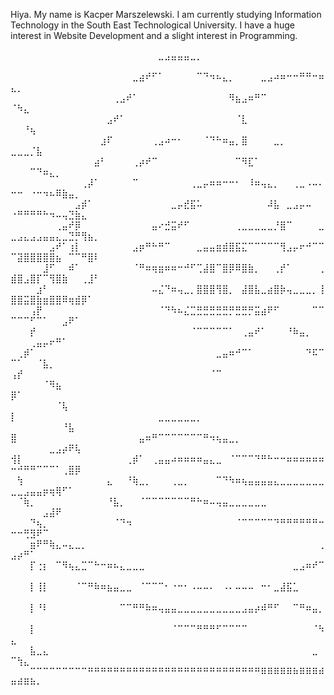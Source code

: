 Hiya. My name is Kacper Marszelewski.
I am currently studying Information Technology in the South East Technological University.
I have a huge interest in Website Development and a slight interest in Programming.

⠀⠀⠀⠀⠀⠀⠀⠀⠀⠀⠀⠀⠀⠀⠀⠀⠀⠀⠀⠀⠀⠀⠀⣀⣠⣤⣤⣤⣀⡀⠀⠀⠀⠀⠀⠀⠀⠀⠀⠀⠀⠀⠀⠀⠀⠀⠀⠀⠀⠀⠀⠀⠀⠀⠀⠀⠀⠀⠀⠀⠀⠀⠀
⠀⠀⠀⠀⠀⠀⠀⠀⠀⠀⠀⠀⠀⠀⠀⠀⠀⠀⠀⣀⣴⠞⠋⠁⠀⠀⠀⠀⠀⠉⠙⠲⠦⣄⡀⠀⠀⠀⠀⣀⣠⠴⠶⠒⠒⠛⠛⠒⠶⣄⡀⠀⠀⠀⠀⠀⠀⠀⠀⠀⠀⠀⠀
⠀⠀⠀⠀⠀⠀⠀⠀⠀⠀⠀⠀⠀⠀⠀⠀⢀⣠⠞⠁⠀⠀⠀⠀⠀⠀⠀⠀⠀⠀⠀⠀⠀⠀⠻⣦⣠⠶⠛⠉⠀⠀⠀⠀⠀⠀⠀⠀⠀⠈⠳⣄⠀⠀⠀⠀⠀⠀⠀⠀⠀⠀⠀
⠀⠀⠀⠀⠀⠀⠀⠀⠀⠀⠀⠀⠀⠀⠀⣠⠞⠁⠀⠀⠀⠀⠀⠀⠀⠀⠀⠀⠀⠀⠀⠀⠀⠀⠀⠈⣇⠀⠀⠀⠀⠀⠀⠀⠀⠀⠀⠀⠀⠀⠀⠘⢦⠀⠀⠀⠀⠀⠀⠀⠀⠀⠀
⠀⠀⠀⠀⠀⠀⠀⠀⠀⠀⠀⠀⠀⠀⣰⠏⠀⠀⠀⠀⠀⠀⢀⣠⠴⠒⠂⠀⠀⠀⠈⠙⠓⠶⣤⡀⣿⠀⠀⠀⠀⣀⡀⠀⠀⠀⠀⠀⠀⣀⣀⣀⡈⣧⠀⠀⠀⠀⠀⠀⠀⠀⠀
⠀⠀⠀⠀⠀⠀⠀⠀⠀⠀⠀⠀⠀⣴⠃⠀⠀⠀⠀⢀⡴⠞⠉⠀⠀⠀⠀⠀⠀⠀⠀⠀⠀⠀⠀⠉⠻⣏⠁⠀⠀⠀⠀⠀⠀⠀⠀⠀⠀⠀⠀⠀⠉⠙⠶⣄⡀⠀⠀⠀⠀⠀⠀
⠀⠀⠀⠀⠀⠀⠀⠀⠀⠀⠀⢀⡼⠁⠀⠀⠀⠀⠀⠉⠀⠀⠀⠀⠀⠀⠀⠀⢀⣀⡤⠶⠶⠒⠒⠂⠀⠸⠶⢤⣄⡀⠀⠀⢀⣀⠠⠤⠄⠒⠒⠀⠐⠒⠲⠦⠿⣷⣤⡀⠀⠀⠀
⠀⠀⠀⠀⠀⠀⠀⠀⠀⠀⣠⡾⠁⠀⠀⠀⠀⠀⠀⠀⠀⠀⠀⠀⠀⣀⡤⣞⣯⠥⠀⠀⠀⠀⠀⠀⠀⠀⠀⠀⠼⣧⠀⣀⣠⡤⠤⠀⠀⠐⠛⠛⠛⠛⠓⠲⠤⢤⣙⣷⣄⠀⠀
⠀⠀⠀⠀⠀⠀⠀⢀⣤⠞⡿⠀⠀⠀⠀⠀⠀⠀⠀⠀⠀⠀⣤⠔⣚⣭⠞⠋⠀⠀⠀⠀⠀⠀⠀⢀⣀⣀⣀⣀⣀⡘⣿⠉⠀⠀⠀⠀⣀⣀⣠⣄⣠⣠⣤⣤⣄⣀⣙⡛⢻⣦⡀
⠀⠀⠀⠀⠀⠀⣠⠞⠁⢰⡇⠀⠀⠀⠀⠀⠀⠀⠀⣠⡶⠛⠓⠛⠉⠀⠀⠀⠀⣀⣤⣤⣶⣾⣿⣯⣍⠉⠉⠉⠉⠉⢻⣠⡤⠖⠚⠉⠉⠉⣽⣿⣿⣿⣿⣿⣦⠀⠉⠉⠛⣿⠇
⠀⠀⠀⠀⠀⣸⠋⠀⠀⠾⠁⠀⠀⠀⠀⠀⠀⠀⠀⠈⠛⠶⢶⣶⠶⠶⠒⠚⠋⢉⣼⣿⠉⣿⡿⠿⣿⣷⡀⠀⠀⢀⡞⠁⠀⠀⠀⠀⢀⣾⣿⣠⣿⡏⠉⢻⣿⣷⠀⠀⢀⣸⠃
⠀⠀⠀⠀⣰⠃⠀⠀⠀⠀⠀⠀⠀⠀⠀⠀⠀⠀⠀⠀⠀⠀⠤⣌⠙⠶⢤⣀⡀⣿⣿⣿⢻⣿⡀⠀⣼⣿⣧⣀⣴⣿⡷⢤⣀⣀⣀⡀⢸⣿⣿⣭⣿⣷⣶⣿⣿⠿⢶⣾⡿⠁⠀
⠀⠀⠀⢠⡟⠀⠀⠀⠀⠀⠀⠀⠀⠀⠀⠀⠀⠀⠀⠀⠀⠀⠀⠈⠙⠳⠦⣌⣉⣛⣛⣛⣛⣛⡛⣛⣛⡛⣭⣴⠟⠋⠀⠀⠀⠀⠀⠉⠉⠉⠉⠉⠋⠉⠁⠀⠀⣠⠟⠁⠀⠀⠀
⠀⠀⠀⡞⠀⠀⠀⠀⠀⠀⠀⠀⠀⠀⠀⠀⠀⠀⠀⠀⠀⠀⠀⠀⠀⠀⠀⠀⠈⠉⠉⠉⠉⠉⠁⠀⢀⣤⠞⠁⠀⠀⠀⠘⠷⣤⡀⠀⠀⠀⠀⠀⢀⣤⡤⠖⠛⠁⠀⠀⠀⠀⠀
⠀⢀⡾⠁⠀⠀⠀⠀⠀⠀⠀⠀⠀⠀⠀⠀⠀⠀⠀⠀⠀⠀⠀⠀⠀⠀⠀⠀⠀⠀⠀⠀⣀⣤⠶⠚⠉⠁⠀⠀⠀⠀⠀⠀⠀⠀⠙⠯⠉⠉⠁⠀⠀⠈⣧⡀⠀⠀⠀⠀⠀⠀⠀
⢠⡞⠀⠀⠀⠀⠀⠀⠀⠀⠀⠀⠀⠀⠀⠀⠀⠀⠀⠀⠀⠀⠀⠀⠀⠀⠀⠀⠀⠀⠀⠈⠉⠀⠀⠀⠀⠀⠀⠀⠀⠀⠀⠀⠀⠀⠀⠀⠀⠀⠀⠀⠀⠀⠈⠻⣦⠀⠀⠀⠀⠀⠀
⡿⠁⠀⠀⠀⠀⠀⠀⠀⠀⠀⠀⠀⠀⠀⠀⠀⠀⠀⠀⠀⠀⠀⠀⠀⠀⠀⠀⠀⠀⠀⠀⠀⠀⠀⠀⠀⠀⠀⠀⠀⠀⠀⠀⠀⠀⠀⠀⠀⠀⠀⠀⠀⠀⠀⠀⠈⢧⠀⠀⠀⠀⠀
⡇⠀⠀⠀⠀⠀⠀⠀⠀⠀⠀⠀⠀⠀⠀⠀⠀⠀⠀⠀⠀⠀⠀⣀⣀⣀⣀⣀⣀⡀⠀⠀⠀⠀⠀⠀⠀⠀⠀⠀⠀⠀⠀⠀⠀⠀⠀⠀⠀⠀⠀⠀⠀⠀⠀⠀⠀⠘⣧⠀⠀⠀⠀
⣿⠀⠀⠀⠀⠀⠀⠀⠀⠀⠀⠀⠀⠀⠀⠀⠀⠀⠀⠀⣤⠶⠛⠉⠉⠉⠉⠉⠉⠉⠛⠲⢦⣤⣀⡀⠀⠀⠀⠀⠀⠀⠀⠀⠀⠀⠀⠀⠀⠀⠀⠀⠀⠀⠀⣀⣠⡴⠟⢧⠀⠀⠀
⢺⡇⠀⠀⠀⠀⠀⠀⠀⠀⠀⠀⠀⠀⠀⠀⠀⠀⢀⡾⠁⠀⢀⣤⣤⠴⠶⠶⠶⠶⣤⣄⣀⠀⠈⠉⠉⠉⠙⠛⠓⠒⠒⠶⠶⠶⠶⠶⠶⠒⠚⠛⠛⠉⠉⠉⠁⢀⣿⡿⠀⠀⠀
⠀⢳⠀⠀⠀⠀⠀⠀⠀⠀⠀⠀⠀⠀⠀⣄⠀⠀⠘⢷⣀⡀⠀⠀⠀⢀⣀⡀⠀⠀⠀⠀⠉⠙⠳⠶⢦⣤⣤⣤⣤⣄⣀⣀⣀⣀⣀⣀⣀⣀⣀⣠⣤⣤⡶⢶⢿⠋⠁⠀⠀⠀⠀
⠀⠈⢷⡀⠀⠀⠀⠀⠀⠀⠀⠀⠀⠀⠀⠘⣧⡀⠀⠀⠈⠉⠉⠉⠉⠉⠉⠉⠛⠓⠶⠤⢤⣤⣀⣀⣀⣀⣀⣀⠀⠀⠀⠀⠀⠀⠀⠀⠀⠀⠀⠀⠀⠀⣠⣼⠟⠀⠀⠀⠀⠀⠀
⠀⠀⠀⠙⢦⡀⠀⠀⠀⠀⠀⠀⠀⠀⠀⠀⠈⠙⠲⠀⠀⠀⠀⠀⠀⠀⠀⠀⠀⠀⠀⠀⠀⠀⠀⠈⠉⠉⠉⠉⠉⠙⠛⠛⠛⠛⠛⠛⠒⠒⠒⢛⣻⠟⠉⠀⠀⠀⠀⠀⠀⠀⠀
⠀⠀⠀⣶⠟⠛⢷⣄⠤⣄⣀⡀⠀⠀⠀⠀⠀⠀⠀⠀⠀⠀⠀⠀⠀⠀⠀⠀⠀⠀⠀⠀⠀⠀⠀⠀⠀⠀⠀⠀⠀⠀⠀⠀⠀⠀⠀⠀⢀⣠⡴⠛⠁⠀⠀⠀⠀⠀⠀⠀⠀⠀⠀
⠀⠀⠀⡏⢐⡆⠀⠉⠻⢦⣄⣉⠉⠓⠒⠶⠦⣄⣀⣀⣀⠀⠀⠀⠀⠀⠀⠀⠀⠀⠀⠀⠀⠀⠀⠀⠀⠀⠀⠀⠀⠀⠀⠀⣀⣠⠶⠞⠉⠀⠀⠀⠀⠀⠀⠀⠀⠀⠀⠀⠀⠀⠀
⠀⠀⠀⡇⢸⡇⠀⠀⠀⠀⠈⠉⠛⠷⠶⣦⣤⣀⣀⠀⠈⠉⠉⠉⠂⠐⠒⠂⠠⠤⠤⠄⠀⠠⠄⠤⠤⠤⠀⠒⠂⣀⣼⣯⣁⠀⠀⠀⠀⠀⠀⠀⠀⠀⠀⠀⠀⠀⠀⠀⠀⠀⠀
⠀⠀⠀⡇⠘⠇⠀⠀⠀⠀⠀⠀⠀⠀⠀⠀⠀⠉⠉⠛⠛⠷⠶⢤⣤⣤⣀⣀⣀⣀⣀⣀⣀⣀⣀⣀⣠⣤⡴⠾⠛⠋⠀⠀⠉⠛⠶⣤⡀⠀⠀⠀⠀⠀⠀⠀⠀⠀⠀⠀⠀⠀⠀
⠀⠀⠀⡇⠀⠀⠀⠀⠀⠀⠀⠀⠀⠀⠀⠀⠀⠀⠀⠀⠀⠀⠀⠀⠀⠈⠉⠉⠉⠛⠛⠛⠋⠉⠉⠉⠉⠀⠀⠀⠀⠀⠀⠀⠀⠀⠀⠈⠳⣄⠀⠀⠀⠀⠀⠀⠀⠀⠀⠀⠀⠀⠀
⠀⠀⠀⣧⣀⣄⠀⠀⠀⠀⠀⠀⠀⠀⠀⠀⠀⠀⠀⠀⠀⠀⠀⠀⠀⠀⠀⠀⠀⠀⠀⠀⠀⠀⠀⠀⠀⠀⠀⠀⠀⠀⠀⠀⠀⠀⠀⣀⠀⠉⢳⣄⠀⠀⠀⠀⠀⠀⠀⠀⠀⠀⠀
⠀⠀⠀⠉⠉⠉⠉⠉⠉⠉⠉⠉⠛⠛⠛⠛⠛⠛⠛⠛⠛⠛⠛⠛⠛⠛⠛⠛⠛⠛⠛⠛⠛⠛⠛⠛⠛⠛⠛⠿⠿⠿⠿⠿⠷⠿⠿⠿⠾⠶⠾⠿⠷⠄⠀⠀⠀⠀⠀⠀⠀⠀⠀
<!---
Coosper/Coosper is a ✨ special ✨ repository because its `README.md` (this file) appears on your GitHub profile.
You can click the Preview link to take a look at your changes.
--->
